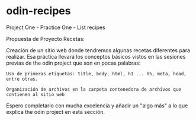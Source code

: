 # odin-recipes
Project One - Practice One - List recipes

Propuesta de Proyecto Recetas:

Creación de un sitio web donde tendremos algunas recetas diferentes para realizar. Esa práctica llevará los conceptos básicos vistos en las sesiones previas de the odin project que son en pocas palabras:

    Uso de primeras etiquetas: title, body, html, h1 ... h5, meta, head, entre otras.

    Organización de archivos en la carpeta contenedora de archivos que contienen al sitio web

Espero completarlo con mucha excelencia y añadir un "algo más" a lo que explica the odin project en esta sección.
